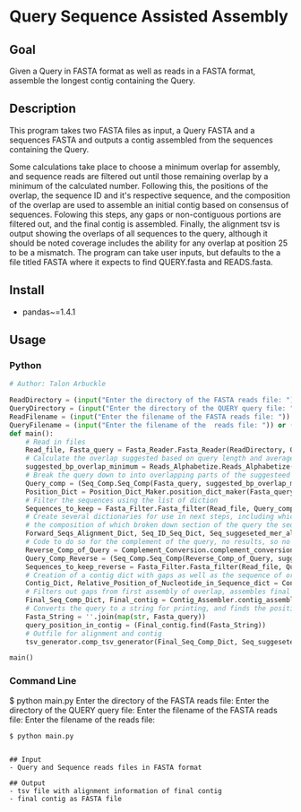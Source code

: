 # Query Sequence Assisted Assembly

## Goal
Given a Query in FASTA format as well as reads in a FASTA format, assemble the longest contig containing the Query.

## Description
This program takes two FASTA files as input, a Query FASTA and a sequences FASTA and outputs a contig assembled from the sequences containing the Query. 

Some calculations take place to choose a minimum overlap for assembly, and sequence reads are filtered out until those remaining overlap by a minimum of 
the calculated number. Following this, the positions of the overlap, the sequence ID and it's respective sequence, and the composition of the overlap are
used to assemble an initial contig based on consensus of sequences. Folowing this steps, any gaps or non-contiguous portions are filtered out, and the final
contig is assembled. Finally, the alignment tsv is output showing the overlaps of all sequences to the query, although it should be noted coverage includes 
the ability for any overlap at position 25 to be a mismatch. The program can take user inputs, but defaults to the a file titled FASTA where it expects to find
QUERY.fasta and READS.fasta. 

 

## Install
- pandas~=1.4.1

## Usage

### Python
```python 
# Author: Talon Arbuckle

ReadDirectory = (input("Enter the directory of the FASTA reads file: ")) or (os.path.join(sys.path[0])+"\FASTA")
QueryDirectory = (input("Enter the directory of the QUERY query file: ")) or (os.path.join(sys.path[0])+"\FASTA")
ReadFilename = (input("Enter the filename of the FASTA reads file: ")) or ("READS.fasta")
QueryFilename = (input("Enter the filename of the  reads file: ")) or ("QUERY.fasta") 
def main():
    # Read in files
    Read_file, Fasta_query = Fasta_Reader.Fasta_Reader(ReadDirectory, QueryDirectory, ReadFilename, QueryFilename)
    # Calculate the overlap suggested based on query length and average sequence length
    suggested_bp_overlap_minimum = Reads_Alphabetize.Reads_Alphabetize(Read_file, Fasta_query)
    # Break the query down to into overlapping parts of the suggesteed overlap, tracking positions of each
    Query_comp = (Seq_Comp.Seq_Comp(Fasta_query, suggested_bp_overlap_minimum))
    Position_Dict = Position_Dict_Maker.position_dict_maker(Fasta_query, suggested_bp_overlap_minimum)
    # Filter the sequences using the list of diction
    Sequences_to_keep = Fasta_Filter.Fasta_filter(Read_file, Query_comp, suggested_bp_overlap_minimum)
    # Create several dictionaries for use in next steps, including which position the sequences align to, the sequence ID and sequence itself, and 
    # the composition of which broken down section of the query the sequence matches
    Forward_Seqs_Alignment_Dict, Seq_ID_Seq_Dict, Seq_suggeseted_mer_aligned = Alignment_of_Seqs.Alignment_of_Seqs(Position_Dict, Sequences_to_keep, Read_file, suggested_bp_overlap_minimum)
    # Code to do so for the complement of the query, no results, so no next steps taken
    Reverse_Comp_of_Query = Complement_Conversion.complement_conversion(Fasta_query)
    Query_Comp_Reverse = (Seq_Comp.Seq_Comp(Reverse_Comp_of_Query, suggested_bp_overlap_minimum))
    Sequences_to_keep_reverse = Fasta_Filter.Fasta_filter(Read_file, Query_Comp_Reverse, suggested_bp_overlap_minimum)
    # Creation of a contig dict with gaps as well as the sequence of origin for every base used in the first contig
    Contig_Dict, Relative_Position_of_Nucleotide_in_Sequence_dict = Contig_Dict_Maker.Contig_Dict_Maker(Forward_Seqs_Alignment_Dict, Seq_ID_Seq_Dict, Position_Dict)
    # Filters out gaps from first assembly of overlap, assembles final contig
    Final_Seq_Comp_Dict, Final_contig = Contig_Assembler.contig_assembly(Contig_Dict, Relative_Position_of_Nucleotide_in_Sequence_dict)
    # Converts the query to a string for printing, and finds the position of the query in the final assembles contig
    Fasta_String = ''.join(map(str, Fasta_query))
    query_position_in_contig = (Final_contig.find(Fasta_String))
    # Outfile for alignment and contig
    tsv_generator.comp_tsv_generator(Final_Seq_Comp_Dict, Seq_suggeseted_mer_aligned, Seq_ID_Seq_Dict, Position_Dict, Fasta_String, suggested_bp_overlap_minimum)

main()
```
### Command Line
$ python main.py 
Enter the directory of the FASTA reads file: 
Enter the directory of the QUERY query file: 
Enter the filename of the FASTA reads file: 
Enter the filename of the  reads file: 
```
$ python main.py 


## Input
- Query and Sequence reads files in FASTA format

## Output
- tsv file with alignment information of final contig
- final contig as FASTA file